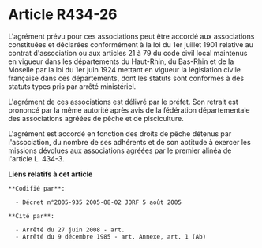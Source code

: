# Article R434-26

L'agrément prévu pour ces associations peut être accordé aux associations constituées et déclarées conformément à la loi du
1er juillet 1901 relative au contrat d'association ou aux articles 21 à 79 du code civil local maintenus en vigueur dans les
départements du Haut-Rhin, du Bas-Rhin et de la Moselle par la loi du 1er juin 1924 mettant en vigueur la législation civile
française dans ces départements, dont les statuts sont conformes à des statuts types pris par arrêté ministériel.

L'agrément de ces associations est délivré par le préfet. Son retrait est prononcé par la même autorité après avis de la
fédération départementale des associations agréées de pêche et de pisciculture.

L'agrément est accordé en fonction des droits de pêche détenus par l'association, du nombre de ses adhérents et de son
aptitude à exercer les missions dévolues aux associations agréées par le premier alinéa de l'article L. 434-3.

**Liens relatifs à cet article**

	**Codifié par**:

	  - Décret n°2005-935 2005-08-02 JORF 5 août 2005

	**Cité par**:

	  - Arrêté du 27 juin 2008 - art.
	  - Arrêté du 9 décembre 1985 - art. Annexe, art. 1 (Ab)
